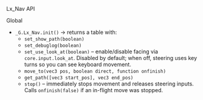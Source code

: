 Lx_Nav API

Global
- `_G.Lx_Nav.init()` → returns a table with:
  - `set_show_path(boolean)`
  - `set_debuglog(boolean)`
  - `set_use_look_at(boolean)` – enable/disable facing via `core.input.look_at`. Disabled by default; when off, steering uses key turns so you can see keyboard movement.
  - `move_to(vec3 pos, boolean direct, function onfinish)`
  - `get_path([vec3 start_pos], vec3 end_pos)`
  - `stop()` – immediately stops movement and releases steering inputs. Calls `onfinish(false)` if an in-flight move was stopped.



